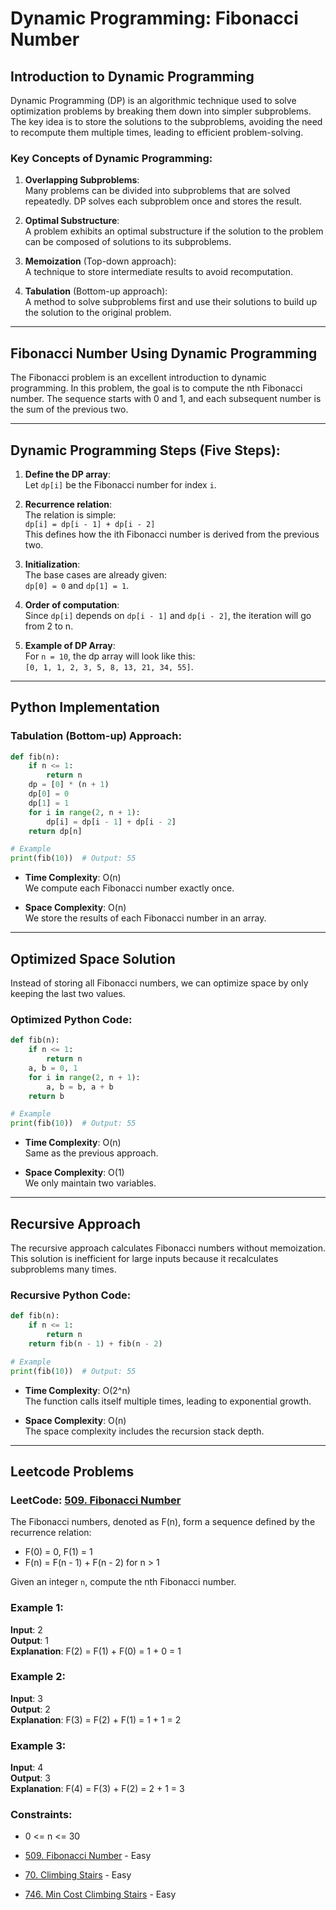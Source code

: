 
# Dynamic Programming: Fibonacci Number

## Introduction to Dynamic Programming

Dynamic Programming (DP) is an algorithmic technique used to solve optimization problems by breaking them down into simpler subproblems. The key idea is to store the solutions to the subproblems, avoiding the need to recompute them multiple times, leading to efficient problem-solving.

### Key Concepts of Dynamic Programming:

1. **Overlapping Subproblems**:  
   Many problems can be divided into subproblems that are solved repeatedly. DP solves each subproblem once and stores the result.

2. **Optimal Substructure**:  
   A problem exhibits an optimal substructure if the solution to the problem can be composed of solutions to its subproblems.

3. **Memoization** (Top-down approach):  
   A technique to store intermediate results to avoid recomputation.

4. **Tabulation** (Bottom-up approach):  
   A method to solve subproblems first and use their solutions to build up the solution to the original problem.

---

## Fibonacci Number Using Dynamic Programming

The Fibonacci problem is an excellent introduction to dynamic programming. In this problem, the goal is to compute the nth Fibonacci number. The sequence starts with 0 and 1, and each subsequent number is the sum of the previous two.

---

## Dynamic Programming Steps (Five Steps):

1. **Define the DP array**:  
   Let `dp[i]` be the Fibonacci number for index `i`.

2. **Recurrence relation**:  
   The relation is simple:  
   `dp[i] = dp[i - 1] + dp[i - 2]`  
   This defines how the ith Fibonacci number is derived from the previous two.

3. **Initialization**:  
   The base cases are already given:  
   `dp[0] = 0` and `dp[1] = 1`.

4. **Order of computation**:  
   Since `dp[i]` depends on `dp[i - 1]` and `dp[i - 2]`, the iteration will go from 2 to n.

5. **Example of DP Array**:  
   For `n = 10`, the dp array will look like this:  
   `[0, 1, 1, 2, 3, 5, 8, 13, 21, 34, 55]`.

---

## Python Implementation

### Tabulation (Bottom-up) Approach:

```python
def fib(n):
    if n <= 1:
        return n
    dp = [0] * (n + 1)
    dp[0] = 0
    dp[1] = 1
    for i in range(2, n + 1):
        dp[i] = dp[i - 1] + dp[i - 2]
    return dp[n]

# Example
print(fib(10))  # Output: 55
```

- **Time Complexity**: O(n)  
  We compute each Fibonacci number exactly once.

- **Space Complexity**: O(n)  
  We store the results of each Fibonacci number in an array.

---

## Optimized Space Solution

Instead of storing all Fibonacci numbers, we can optimize space by only keeping the last two values.

### Optimized Python Code:

```python
def fib(n):
    if n <= 1:
        return n
    a, b = 0, 1
    for i in range(2, n + 1):
        a, b = b, a + b
    return b

# Example
print(fib(10))  # Output: 55
```

- **Time Complexity**: O(n)  
  Same as the previous approach.

- **Space Complexity**: O(1)  
  We only maintain two variables.

---

## Recursive Approach

The recursive approach calculates Fibonacci numbers without memoization. This solution is inefficient for large inputs because it recalculates subproblems many times.

### Recursive Python Code:

```python
def fib(n):
    if n <= 1:
        return n
    return fib(n - 1) + fib(n - 2)

# Example
print(fib(10))  # Output: 55
```

- **Time Complexity**: O(2^n)  
  The function calls itself multiple times, leading to exponential growth.

- **Space Complexity**: O(n)  
  The space complexity includes the recursion stack depth.

---

## Leetcode Problems

### LeetCode: [509. Fibonacci Number](https://leetcode.com/problems/fibonacci-number/)

The Fibonacci numbers, denoted as F(n), form a sequence defined by the recurrence relation:
- F(0) = 0, F(1) = 1
- F(n) = F(n - 1) + F(n - 2) for n > 1

Given an integer `n`, compute the nth Fibonacci number.

### Example 1:

**Input**: 2  
**Output**: 1  
**Explanation**: F(2) = F(1) + F(0) = 1 + 0 = 1

### Example 2:

**Input**: 3  
**Output**: 2  
**Explanation**: F(3) = F(2) + F(1) = 1 + 1 = 2

### Example 3:

**Input**: 4  
**Output**: 3  
**Explanation**: F(4) = F(3) + F(2) = 2 + 1 = 3

### Constraints:
- 0 <= n <= 30

- [509. Fibonacci Number](../Leetcode/Algorithm/DynamicProgramming/fibonacci_number_509.py) - Easy
- [70. Climbing Stairs](../Leetcode/Algorithm/DynamicProgramming/climbing_stairs_70.py) - Easy
- [746. Min Cost Climbing Stairs](../Leetcode/Algorithm/DynamicProgramming/min_cost_climbing_stairs_746.py) - Easy